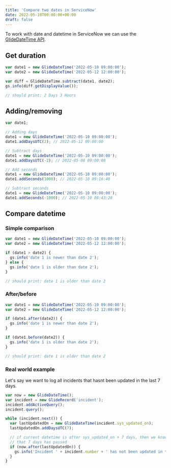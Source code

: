 ```yaml
---
title: 'Compare two dates in ServiceNow'
date: 2022-05-10T00:00:00+00:00
draft: false
---
```


To work with date and datetime in ServiceNow we can use the [GlideDateTime API](https://developer.servicenow.com/dev.do#!/reference/api/sandiego/server/no-namespace/c_APIRef).

## Get duration

```javascript
var date1 = new GlideDateTime('2022-05-10 09:00:00');
var date2 = new GlideDateTime('2022-05-12 12:00:00');

var diff = GlideDateTime.subtract(date1, date2);
gs.info(diff.getDisplayValue());

// should print: 2 Days 3 Hours
```

## Adding/removing

```javascript
var date1;

// Adding days
date1 = new GlideDateTime('2022-05-10 09:00:00');
date1.addDaysUTC(2); // 2022-05-12 09:00:00

// Subtract days
date1 = new GlideDateTime('2022-05-10 09:00:00');
date1.addDaysUTC(-2); // 2022-05-08 09:00:00

// Add seconds
date1 = new GlideDateTime('2022-05-10 09:00:00');
date1.addSeconds(1000); // 2022-05-10 09:16:40

// Subtract seconds
date1 = new GlideDateTime('2022-05-10 09:00:00');
date1.addSeconds(-1000); // 2022-05-10 08:43:20
```

## Compare datetime

### Simple comparison

```javascript
var date1 = new GlideDateTime('2022-05-10 09:00:00');
var date2 = new GlideDateTime('2022-05-12 12:00:00');

if (date1 > date2) {
  gs.info('date 1 is newer than date 2');
} else {
  gs.info('date 1 is older than date 2');
}

// should print: date 1 is older than date 2
```

### After/before

```javascript
var date1 = new GlideDateTime('2022-05-10 09:00:00');
var date2 = new GlideDateTime('2022-05-12 12:00:00');

if (date1.after(date2)) {
  gs.info('date 1 is newer than date 2');
}

if (date1.before(date2)) {
  gs.info('date 1 is older than date 2');
}

// should print: date 1 is older than date 2
```

### Real world example

Let's say we want to log all incidents that hasnt been updated in the last 7 days.

```javascript
var now = new GlideDateTime();
var incident = new GlideRecord('incident');
incident.addActiveQuery();
incident.query();

while (incident.next()) {
  var lastUpdatedOn = new GlideDateTime(incident.sys_updated_on);
  lastUpdatedOn.addDaysUTC(7);

  // if current datetime is after sys_updated_on + 7 days, then we know
  // that 7 days has passed
  if (now.after(lastUpdatedOn)) {
    gs.info('Incident ' + incident.number + ' has not been updated in the last 7 days');
  }
}
```
